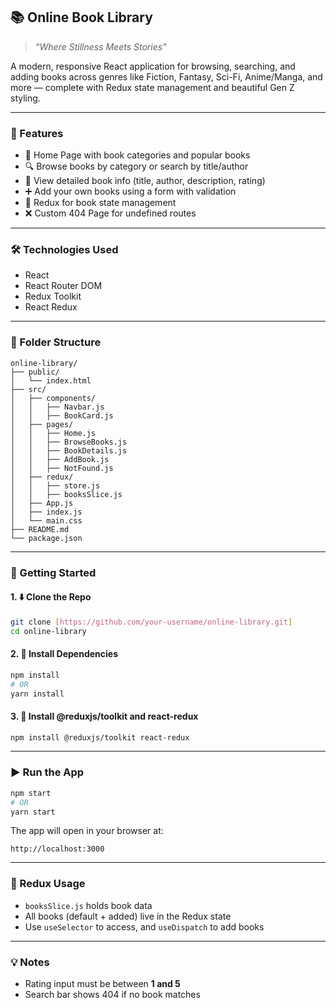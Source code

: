 
## 📚 Online Book Library

> *“Where Stillness Meets Stories”*

A modern, responsive React application for browsing, searching, and adding books across genres like Fiction, Fantasy, Sci-Fi, Anime/Manga, and more — complete with Redux state management and beautiful Gen Z styling.

---

### 🚀 Features

* 📌 Home Page with book categories and popular books
* 🔍 Browse books by category or search by title/author
* 📘 View detailed book info (title, author, description, rating)
* ➕ Add your own books using a form with validation
* 🧠 Redux for book state management
* ❌ Custom 404 Page for undefined routes

---

### 🛠️ Technologies Used

* React
* React Router DOM
* Redux Toolkit
* React Redux

---

### 📁 Folder Structure

```
online-library/
├── public/
│   └── index.html
├── src/
│   ├── components/
│   │   ├── Navbar.js
│   │   ├── BookCard.js
│   ├── pages/
│   │   ├── Home.js
│   │   ├── BrowseBooks.js
│   │   ├── BookDetails.js
│   │   ├── AddBook.js
│   │   ├── NotFound.js
│   ├── redux/
│   │   ├── store.js
│   │   ├── booksSlice.js
│   ├── App.js
│   ├── index.js
│   └── main.css
├── README.md
└── package.json
```

---

### 🧪 Getting Started


#### 1. ⬇️ Clone the Repo

```bash
git clone [https://github.com/your-username/online-library.git]
cd online-library
```

#### 2. 🔨 Install Dependencies

```bash
npm install
# OR
yarn install
```

#### 3. 🔨 Install @reduxjs/toolkit and react-redux

```bash
npm install @reduxjs/toolkit react-redux
```

---

### ▶️ Run the App

```bash
npm start
# OR
yarn start
```

The app will open in your browser at:

```
http://localhost:3000
```

---

### 🧠 Redux Usage

* `booksSlice.js` holds book data
* All books (default + added) live in the Redux state
* Use `useSelector` to access, and `useDispatch` to add books

---

### 💡 Notes

* Rating input must be between **1 and 5**
* Search bar shows 404 if no book matches

